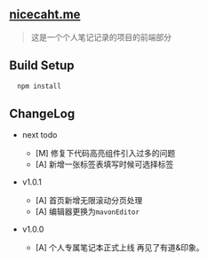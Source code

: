 ## [nicecaht.me](http://www.nicechat.me)

> 这是一个个人笔记记录的项目的前端部分

## Build Setup

``` bash
  npm install
```

## ChangeLog
- next todo 
  - [M] 修复下代码高亮组件引入过多的问题
  - [A] 新增一张标签表填写时候可选择标签
  
- v1.0.1
  - [A] 首页新增无限滚动分页处理
  - [A] 编辑器更换为`mavonEditor`
  
- v1.0.0
  - [A] 个人专属笔记本正式上线 再见了有道&印象。